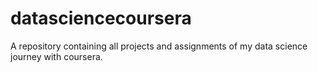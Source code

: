 # datasciencecoursera
A repository containing all projects and assignments of my data science journey with coursera.
